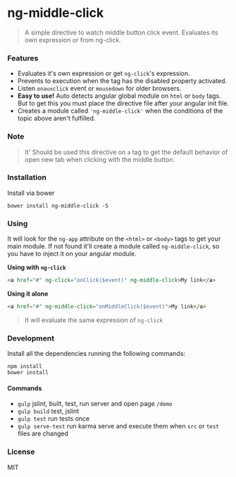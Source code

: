 # ng-middle-click
> A simple directive to watch middle button click event. Evaluates its own expression or from ng-click.

### Features
* Evaluates it's own expression or get `ng-click`'s expression.
* Prevents to execution when the tag has the disabled property activated.
* Listen `onauxclick` event or `mousedown` for older browsers.
* **Easy to use!** Auto detects angular global module on `html` or `body` tags. But to get this you must place the directive file after your angular init file.
* Creates a module called `'ng-middle-click'` when the conditions of the topic above aren't fulfilled.

### Note
> It' Should be used this directive on `a` tag to get the default behavior of open new tab when clicking with the middle button.

### Installation
Install via bower

```shell
bower install ng-middle-click -S
```

### Using
It will look for the `ng-app` attribute on the `<html>` or `<body>` tags to get your main module. If not found it'll create a module called `ng-middle-click`, so you have to inject it on your angular module.

**Using with `ng-click`**
```html
<a href="#" ng-click="onClick($event)" ng-middle-click>My link</a>
```

**Using it alone**
```html
<a href="#" ng-middle-click="onMiddleClick($event)">My link</a>
```
> It will evaluate the same expression of `ng-click`

### Development
Install all the dependencies running the following commands:

```shell
npm install
bower install
```

#### Commands
* `gulp` jslint, built, test, run server and open page `/demo`
* `gulp build` test, jslint
* `gulp test` run tests once
* `gulp serve-test` run karma serve and execute them when `src` or `test` files are changed


### License
MIT
